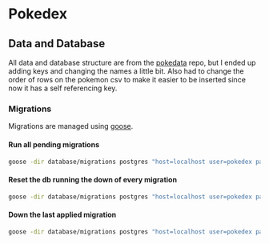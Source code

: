 # Pokedex

## Data and Database

All data and database structure are from the
[pokedata](https://github.com/ninjarobot/pokedata) repo, but I ended up
adding keys and changing the names a little bit. Also had to change the
order of rows on the pokemon csv to make it easier to be inserted since
now it has a self referencing key.

### Migrations

Migrations are managed using [goose](https://github.com/pressly/goose).

#### Run all pending migrations
```bash
goose -dir database/migrations postgres "host=localhost user=pokedex password=pokedex dbname=pokedex port=5432 sslmode=disable" up
```

#### Reset the db running the down of every migration
```bash
goose -dir database/migrations postgres "host=localhost user=pokedex password=pokedex dbname=pokedex port=5432 sslmode=disable" reset
```

#### Down the last applied migration
```bash
goose -dir database/migrations postgres "host=localhost user=pokedex password=pokedex dbname=pokedex port=5432 sslmode=disable" down
```
